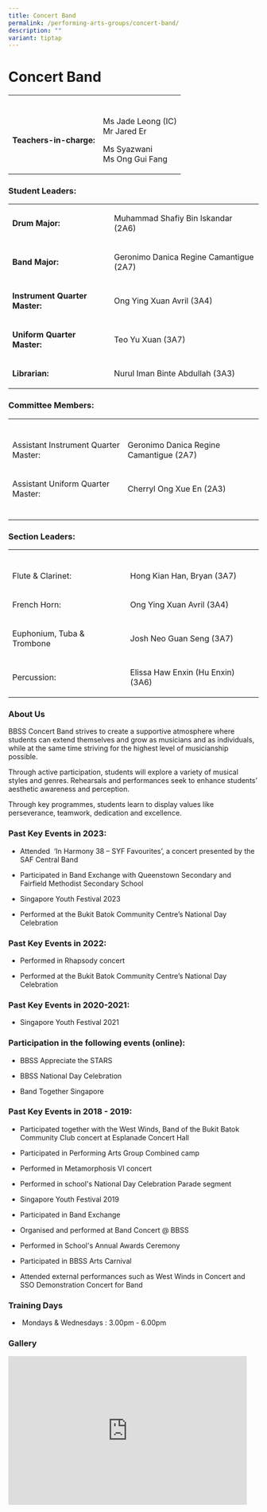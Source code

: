 ```yaml
---
title: Concert Band
permalink: /performing-arts-groups/concert-band/
description: ""
variant: tiptap
---
```

<h1>Concert Band</h1>
<table style="minWidth: 50px">
<colgroup>
<col>
<col>
</colgroup>
<tbody>
<tr>
<th rowspan="1" colspan="1">
<p></p>
</th>
<th rowspan="1" colspan="1">
<p></p>
</th>
</tr>
<tr>
<td rowspan="1" colspan="1">
<p><strong>Teachers-in-charge:</strong>
</p>
</td>
<td rowspan="1" colspan="1">
<p>Ms Jade Leong (IC)
<br>Mr Jared Er</p>
<p>Ms Syazwani
<br>Ms Ong Gui Fang</p>
</td>
</tr>
</tbody>
</table>
<h3>Student Leaders:</h3>
<table style="minWidth: 50px">
<colgroup>
<col>
<col>
</colgroup>
<tbody>
<tr>
<td rowspan="1" colspan="1">
<p><strong>Drum Major:</strong>
</p>
</td>
<td rowspan="1" colspan="1">
<p>Muhammad Shafiy Bin Iskandar (2A6)</p>
</td>
</tr>
<tr>
<td rowspan="1" colspan="1">
<p><strong>Band Major:</strong>
</p>
</td>
<td rowspan="1" colspan="1">
<p>Geronimo Danica Regine Camantigue (2A7)</p>
</td>
</tr>
<tr>
<td rowspan="1" colspan="1">
<p><strong>Instrument Quarter Master:</strong>
</p>
</td>
<td rowspan="1" colspan="1">
<p>Ong Ying Xuan Avril (3A4)</p>
</td>
</tr>
<tr>
<td rowspan="1" colspan="1">
<p><strong>Uniform Quarter Master:</strong>
</p>
</td>
<td rowspan="1" colspan="1">
<p>Teo Yu Xuan (3A7)</p>
</td>
</tr>
<tr>
<td rowspan="1" colspan="1">
<p><strong>Librarian:</strong>
</p>
</td>
<td rowspan="1" colspan="1">
<p>Nurul Iman Binte Abdullah (3A3)</p>
</td>
</tr>
</tbody>
</table>
<h3>Committee Members:</h3>
<table style="minWidth: 50px">
<colgroup>
<col>
<col>
</colgroup>
<tbody>
<tr>
<th rowspan="1" colspan="1">
<p></p>
</th>
<th rowspan="1" colspan="1">
<p></p>
</th>
</tr>
<tr>
<td rowspan="1" colspan="1">
<p>Assistant Instrument Quarter Master:</p>
</td>
<td rowspan="1" colspan="1">
<p>Geronimo Danica Regine Camantigue (2A7)</p>
</td>
</tr>
<tr>
<td rowspan="1" colspan="1">
<p>Assistant Uniform Quarter Master:</p>
</td>
<td rowspan="1" colspan="1">
<p>Cherryl Ong Xue En (2A3)</p>
</td>
</tr>
<tr>
<td rowspan="1" colspan="1">
<p></p>
</td>
<td rowspan="1" colspan="1">
<p></p>
</td>
</tr>
</tbody>
</table>
<h3>Section Leaders:</h3>
<table style="minWidth: 50px">
<colgroup>
<col>
<col>
</colgroup>
<tbody>
<tr>
<th rowspan="1" colspan="1">
<p></p>
</th>
<th rowspan="1" colspan="1">
<p></p>
</th>
</tr>
<tr>
<td rowspan="1" colspan="1">
<p>Flute &amp; Clarinet:</p>
</td>
<td rowspan="1" colspan="1">
<p>Hong Kian Han, Bryan (3A7)</p>
</td>
</tr>
<tr>
<td rowspan="1" colspan="1">
<p>French Horn:</p>
</td>
<td rowspan="1" colspan="1">
<p>Ong Ying Xuan Avril (3A4)</p>
</td>
</tr>
<tr>
<td rowspan="1" colspan="1">
<p>Euphonium, Tuba &amp; Trombone</p>
</td>
<td rowspan="1" colspan="1">
<p>Josh Neo Guan Seng (3A7)</p>
</td>
</tr>
<tr>
<td rowspan="1" colspan="1">
<p>Percussion:</p>
</td>
<td rowspan="1" colspan="1">
<p>Elissa Haw Enxin (Hu Enxin) (3A6)</p>
</td>
</tr>
</tbody>
</table>
<h3>About Us</h3>
<p>BBSS Concert Band strives to create a supportive atmosphere where students
can extend themselves and grow as musicians and as individuals, while at
the same time striving for the highest level of musicianship possible.</p>
<p>Through active participation, students will explore a variety of musical
styles and genres. Rehearsals and performances seek to enhance students’
aesthetic awareness and perception.</p>
<p>Through key programmes, students learn to display values like perseverance,
teamwork, dedication and excellence.</p>
<h3>Past Key Events in 2023:</h3>
<ul>
<li>
<p>Attended&nbsp; ‘In Harmony 38 – SYF Favourites’, a concert presented by
the SAF Central Band</p>
</li>
<li>
<p>Participated in Band Exchange with Queenstown Secondary and Fairfield
Methodist Secondary School</p>
</li>
<li>
<p>Singapore Youth Festival 2023</p>
</li>
<li>
<p>Performed at the Bukit Batok Community Centre’s National Day Celebration</p>
</li>
</ul>
<h3>Past Key Events in 2022:</h3>
<ul>
<li>
<p>Performed in Rhapsody concert</p>
</li>
<li>
<p>Performed at the Bukit Batok Community Centre’s National Day Celebration</p>
</li>
</ul>
<h3>Past Key Events in 2020-2021:</h3>
<ul data-tight="true" class="tight">
<li>
<p>Singapore Youth Festival 2021</p>
</li>
</ul>
<h3>Participation in the following events (online):</h3>
<ul data-tight="true" class="tight">
<li>
<p>BBSS Appreciate the STARS</p>
</li>
<li>
<p>BBSS National Day Celebration</p>
</li>
<li>
<p>Band Together Singapore</p>
</li>
</ul>
<h3>Past Key Events in 2018 - 2019:</h3>
<ul data-tight="true" class="tight">
<li>
<p>Participated together with the West Winds, Band of the Bukit Batok Community
Club concert at Esplanade Concert Hall</p>
</li>
<li>
<p>Participated in Performing Arts Group Combined camp</p>
</li>
<li>
<p>Performed in Metamorphosis VI concert</p>
</li>
<li>
<p>Performed in school's National Day Celebration Parade segment</p>
</li>
<li>
<p>Singapore Youth Festival 2019</p>
</li>
<li>
<p>Participated in Band Exchange</p>
</li>
<li>
<p>Organised and performed at Band Concert @ BBSS</p>
</li>
<li>
<p>Performed in School's Annual Awards Ceremony</p>
</li>
<li>
<p>Participated in BBSS Arts Carnival</p>
</li>
<li>
<p>Attended external performances such as West Winds in Concert and SSO Demonstration
Concert for Band</p>
</li>
</ul>
<h3>Training Days</h3>
<ul data-tight="true" class="tight">
<li>
<p>&nbsp;Mondays &amp; Wednesdays : 3.00pm - 6.00pm</p>
</li>
</ul>
<h3>Gallery</h3>
<div class="iframe-wrapper">
<iframe height="299" width="480" allowfullscreen="true" frameborder="0" src="https://docs.google.com/presentation/d/e/2PACX-1vRBGkmsBbxae7uZZeE5TcBRozQLXf9kAYH7v8nI4wSeehaImdVCTD40BE9WN5amVCHi7B-UFET-1Q3e/embed?start=true&amp;loop=true&amp;delayms=3000"></iframe>
</div>
<p></p>